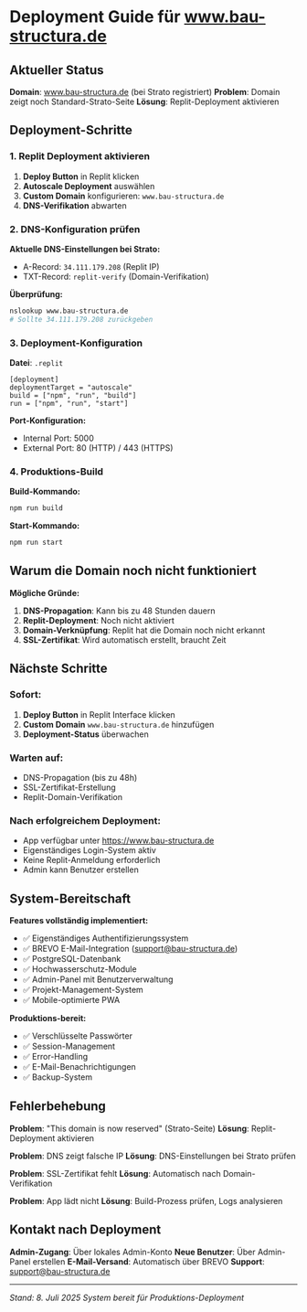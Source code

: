 # Deployment Guide für www.bau-structura.de

## Aktueller Status

**Domain**: www.bau-structura.de (bei Strato registriert)
**Problem**: Domain zeigt noch Standard-Strato-Seite
**Lösung**: Replit-Deployment aktivieren

## Deployment-Schritte

### 1. Replit Deployment aktivieren

1. **Deploy Button** in Replit klicken
2. **Autoscale Deployment** auswählen
3. **Custom Domain** konfigurieren: `www.bau-structura.de`
4. **DNS-Verifikation** abwarten

### 2. DNS-Konfiguration prüfen

**Aktuelle DNS-Einstellungen bei Strato:**
- A-Record: `34.111.179.208` (Replit IP)
- TXT-Record: `replit-verify` (Domain-Verifikation)

**Überprüfung:**
```bash
nslookup www.bau-structura.de
# Sollte 34.111.179.208 zurückgeben
```

### 3. Deployment-Konfiguration

**Datei**: `.replit`
```
[deployment]
deploymentTarget = "autoscale"
build = ["npm", "run", "build"]
run = ["npm", "run", "start"]
```

**Port-Konfiguration:**
- Internal Port: 5000
- External Port: 80 (HTTP) / 443 (HTTPS)

### 4. Produktions-Build

**Build-Kommando:**
```bash
npm run build
```

**Start-Kommando:**
```bash
npm run start
```

## Warum die Domain noch nicht funktioniert

**Mögliche Gründe:**

1. **DNS-Propagation**: Kann bis zu 48 Stunden dauern
2. **Replit-Deployment**: Noch nicht aktiviert
3. **Domain-Verknüpfung**: Replit hat die Domain noch nicht erkannt
4. **SSL-Zertifikat**: Wird automatisch erstellt, braucht Zeit

## Nächste Schritte

### Sofort:
1. **Deploy Button** in Replit Interface klicken
2. **Custom Domain** `www.bau-structura.de` hinzufügen
3. **Deployment-Status** überwachen

### Warten auf:
- DNS-Propagation (bis zu 48h)
- SSL-Zertifikat-Erstellung
- Replit-Domain-Verifikation

### Nach erfolgreichem Deployment:
- App verfügbar unter https://www.bau-structura.de
- Eigenständiges Login-System aktiv
- Keine Replit-Anmeldung erforderlich
- Admin kann Benutzer erstellen

## System-Bereitschaft

**Features vollständig implementiert:**
- ✅ Eigenständiges Authentifizierungssystem
- ✅ BREVO E-Mail-Integration (support@bau-structura.de)
- ✅ PostgreSQL-Datenbank
- ✅ Hochwasserschutz-Module
- ✅ Admin-Panel mit Benutzerverwaltung
- ✅ Projekt-Management-System
- ✅ Mobile-optimierte PWA

**Produktions-bereit:**
- ✅ Verschlüsselte Passwörter
- ✅ Session-Management
- ✅ Error-Handling
- ✅ E-Mail-Benachrichtigungen
- ✅ Backup-System

## Fehlerbehebung

**Problem**: "This domain is now reserved" (Strato-Seite)
**Lösung**: Replit-Deployment aktivieren

**Problem**: DNS zeigt falsche IP
**Lösung**: DNS-Einstellungen bei Strato prüfen

**Problem**: SSL-Zertifikat fehlt
**Lösung**: Automatisch nach Domain-Verifikation

**Problem**: App lädt nicht
**Lösung**: Build-Prozess prüfen, Logs analysieren

## Kontakt nach Deployment

**Admin-Zugang**: Über lokales Admin-Konto
**Neue Benutzer**: Über Admin-Panel erstellen
**E-Mail-Versand**: Automatisch über BREVO
**Support**: support@bau-structura.de

---

*Stand: 8. Juli 2025*
*System bereit für Produktions-Deployment*